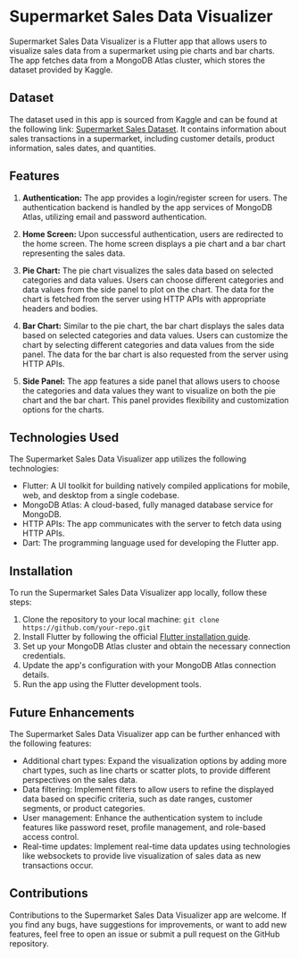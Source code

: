 # Supermarket Sales Data Visualizer

Supermarket Sales Data Visualizer is a Flutter app that allows users to visualize sales data from a supermarket using pie charts and bar charts. The app fetches data from a MongoDB Atlas cluster, which stores the dataset provided by Kaggle. 

## Dataset
The dataset used in this app is sourced from Kaggle and can be found at the following link: [Supermarket Sales Dataset](https://www.kaggle.com/datasets/aungpyaeap/supermarket-sales). It contains information about sales transactions in a supermarket, including customer details, product information, sales dates, and quantities.

## Features
1. **Authentication:** The app provides a login/register screen for users. The authentication backend is handled by the app services of MongoDB Atlas, utilizing email and password authentication.

2. **Home Screen:** Upon successful authentication, users are redirected to the home screen. The home screen displays a pie chart and a bar chart representing the sales data.

3. **Pie Chart:** The pie chart visualizes the sales data based on selected categories and data values. Users can choose different categories and data values from the side panel to plot on the chart. The data for the chart is fetched from the server using HTTP APIs with appropriate headers and bodies.

4. **Bar Chart:** Similar to the pie chart, the bar chart displays the sales data based on selected categories and data values. Users can customize the chart by selecting different categories and data values from the side panel. The data for the bar chart is also requested from the server using HTTP APIs.

5. **Side Panel:** The app features a side panel that allows users to choose the categories and data values they want to visualize on both the pie chart and the bar chart. This panel provides flexibility and customization options for the charts.

## Technologies Used
The Supermarket Sales Data Visualizer app utilizes the following technologies:

- Flutter: A UI toolkit for building natively compiled applications for mobile, web, and desktop from a single codebase.
- MongoDB Atlas: A cloud-based, fully managed database service for MongoDB.
- HTTP APIs: The app communicates with the server to fetch data using HTTP APIs.
- Dart: The programming language used for developing the Flutter app.

## Installation
To run the Supermarket Sales Data Visualizer app locally, follow these steps:

1. Clone the repository to your local machine: `git clone https://github.com/your-repo.git`
2. Install Flutter by following the official [Flutter installation guide](https://flutter.dev/docs/get-started/install).
3. Set up your MongoDB Atlas cluster and obtain the necessary connection credentials.
4. Update the app's configuration with your MongoDB Atlas connection details.
5. Run the app using the Flutter development tools.

## Future Enhancements
The Supermarket Sales Data Visualizer app can be further enhanced with the following features:

- Additional chart types: Expand the visualization options by adding more chart types, such as line charts or scatter plots, to provide different perspectives on the sales data.
- Data filtering: Implement filters to allow users to refine the displayed data based on specific criteria, such as date ranges, customer segments, or product categories.
- User management: Enhance the authentication system to include features like password reset, profile management, and role-based access control.
- Real-time updates: Implement real-time data updates using technologies like websockets to provide live visualization of sales data as new transactions occur.

## Contributions
Contributions to the Supermarket Sales Data Visualizer app are welcome. If you find any bugs, have suggestions for improvements, or want to add new features, feel free to open an issue or submit a pull request on the GitHub repository.
